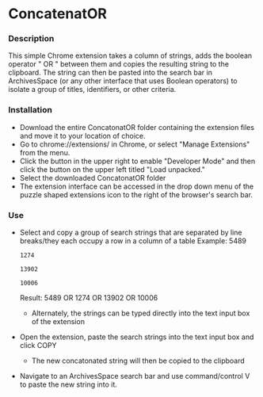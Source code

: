 # ConcatenatOR
### Description

This simple Chrome extension takes a column of strings, adds the boolean operator " OR " between them and copies the resulting string to the clipboard.
The string can then be pasted into the search bar in ArchivesSpace (or any other interface that uses Boolean operators) to isolate a group of titles, identifiers, or other criteria. 

### Installation

- Download the entire ConcatonatOR folder containing the extension files and move it to your location of choice.
- Go to chrome://extensions/ in Chrome, or select "Manage Extensions" from the menu.
- Click the button in the upper right to enable "Developer Mode" and then click the button on the upper left titled "Load unpacked." 
- Select the downloaded ConcatonatOR folder
- The extension interface can be accessed in the drop down menu of the puzzle shaped extensions icon to the right of the browser's search bar.

### Use
- Select and copy a group of search strings that are separated by line breaks/they each occupy a row in a column of a table
      Example:
      5489

      1274

      13902

      10006
  Result: 5489 OR 1274 OR 13902 OR 10006
  - Alternately, the strings can be typed directly into the text input box of the extension
- Open the extension, paste the search strings into the text input box and click COPY
  - The new concatonated string will then be copied to the clipboard
- Navigate to an ArchivesSpace search bar and use command/control V to paste the new string into it.

